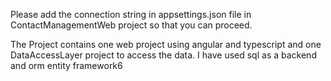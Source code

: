 Please add the connection string in appsettings.json file in ContactManagementWeb project so that you can proceed.

The Project contains one web project using angular and typescript and one DataAccessLayer project to access the data.
I have used sql as a backend and orm entity framework6

